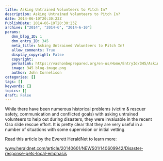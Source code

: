 ```yaml
---
title: Asking Untrained Volunteers to Pitch In?
description: Asking Untrained Volunteers to Pitch In?
date: 2014-06-10T20:30:23Z
PublishDate: 2014-06-10T20:30:23Z
archive: ["2014", "2014-6", "2014-6-10"]
params:
   dnn_blog_ID: 1
   dnn_entry_ID: 345
   meta_title: Asking Untrained Volunteers to Pitch In?
   allow_comments: True
   display_copyright: False
   copyright: 
   permalink: https://vashonbeprepared.org/en-us/Home/EntryId/345/Asking-Untrained-Volunteers-to-Pitch-In
   image: 345_blog-image.png
   author: John Cornelison
categories: []
tags: []
keywords: []
topics: []
draft: False
---
```


<p>While there have been numerous historical problems (victim &amp; rescuer safety, communication and conflicted goals) with asking untrained volunteers to help out during disasters, they were invaluable in the recent Oso slide rescue effort. It is pretty clear that they are very useful in a number of situations with some supervision or initial vetting.</p>  <p>Read this article by the Everett HeraldNet to learn more:</p>  <p><a title="http://www.heraldnet.com/article/20140601/NEWS01/140609942/Disaster-response-gets-local-emphasis" href="http://www.heraldnet.com/article/20140601/NEWS01/140609942/Disaster-response-gets-local-emphasis">www.heraldnet.com/article/20140601/NEWS01/140609942/Disaster-response-gets-local-emphasis</a></p>
